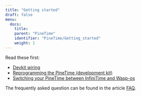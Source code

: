 ```yaml
---
title: "Getting started"
draft: false
menu:
  docs:
    title:
    parent: "PineTime"
    identifier: "PineTime/Getting_started"
    weight: 1
---
```


Read these first:

* [Devkit wiring](/documentation/PineTime/Further_information/Devkit_wiring)
* [Reprogramming the PineTime (development kit)](/documentation/PineTime/Software/Reprogramming/)
* [Switching your PineTime between InfiniTime and Wasp-os](/documentation/PineTime/Software/Switching_between_InfiniTime_and_Wasp-os)

The frequently asked question can be found in the article [FAQ](/documentation/PineTime/FAQ).

